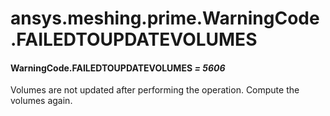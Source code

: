 # ansys.meshing.prime.WarningCode.FAILEDTOUPDATEVOLUMES



#### WarningCode.FAILEDTOUPDATEVOLUMES *= 5606*

Volumes are not updated after performing the operation. Compute the volumes again.

<!-- !! processed by numpydoc !! -->

